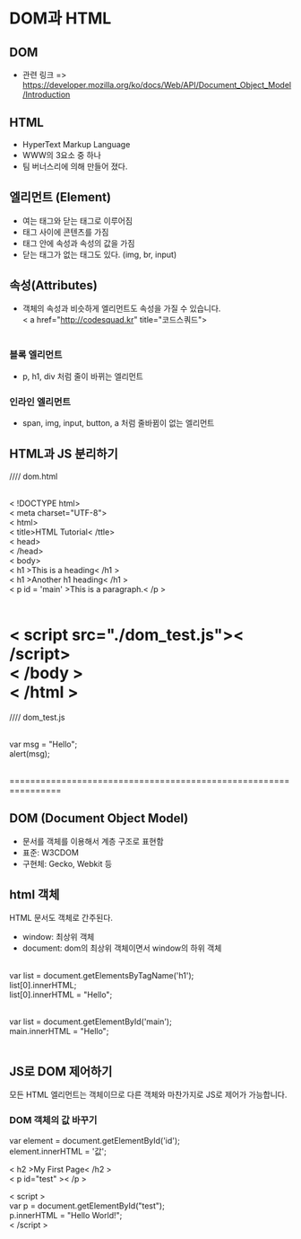 # DOM과 HTML

## DOM

- 관련 링크 => https://developer.mozilla.org/ko/docs/Web/API/Document_Object_Model/Introduction

## HTML

- HyperText Markup Language
- WWW의 3요소 중 하나
- 팀 버너스리에 의해 만들어 졌다.

## 엘리먼트 (Element)

- 여는 태그와 닫는 태그로 이루어짐
- 태그 사이에 콘텐츠를 가짐
- 태그 안에 속성과 속성의 값을 가짐
- 닫는 태그가 없는 태그도 있다. (img, br, input)

## 속성(Attributes)

- 객체의 속성과 비슷하게 엘리먼트도 속성을 가질 수 있습니다. <br/>
  < a href="http://codesquad.kr" title="코드스쿼드"> <br/><br/>

### 블록 엘리먼트

- p, h1, div 처럼 줄이 바뀌는 엘리먼트

### 인라인 엘리먼트

- span, img, input, button, a 처럼 줄바뀜이 없는 엘리먼트

## HTML과 JS 분리하기

//// dom.html <br/><br/>

< !DOCTYPE html> <br/>
< meta charset="UTF-8"> <br/>
< html> <br/>
< title>HTML Tutorial< /ttle> <br/>
< head> <br/>
< /head> <br/>
< body> <br/>
< h1 >This is a heading< /h1 > <br/>
< h1 >Another h1 heading< /h1 > <br/>
< p id = 'main' >This is a paragraph.< /p > <br/><br/>

< script src="./dom_test.js">< /script> <br/>
< /body > <br/>
< /html > <br/>
================================================================

//// dom_test.js <br/><br/>

var msg = "Hello"; <br/>
alert(msg); <br/><br/>

================================================================

## DOM (Document Object Model)

- 문서를 객체를 이용해서 계층 구조로 표현함
- 표준: W3CDOM
- 구현체: Gecko, Webkit 등

## html 객체

HTML 문서도 객체로 간주된다. <br/>

- window: 최상위 객체
- document: dom의 최상위 객체이면서 window의 하위 객체 <br/><br/>

var list = document.getElementsByTagName('h1'); <br/>
list[0].innerHTML; <br/>
list[0].innerHTML = "Hello"; <br/><br/>

var list = document.getElementById('main'); <br/>
main.innerHTML = "Hello"; <br/><br/>

## JS로 DOM 제어하기

모든 HTML 엘리먼트는 객체이므로 다른 객체와 마찬가지로 JS로 제어가 가능합니다.

### DOM 객체의 값 바꾸기

var element = document.getElementById('id'); <br/>
element.innerHTML = '값'; <br/>

< h2 >My First Page< /h2 > <br/>
< p id="test" >< /p > <br/>

< script > <br/>
var p = document.getElementById("test"); <br/>
p.innerHTML = "Hello World!"; <br/>
< /script > <br/>

